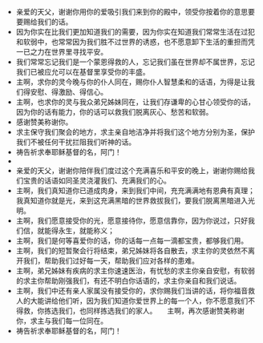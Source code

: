 - 亲爱的天父，谢谢你用你的爱吸引我们来到你的殿中，领受你按着你的意思要要赐给我们的话。
- 因为你实在比我们更加知道我们的需要，因为你实在知道我们常常生活在过犯和软弱中，也常常因为我们胜不过世界的诱惑，也不愿意卸下生活的重担而凭一已之力在世界里寻找平安。
- 我们常常忘记我们是一个蒙恩得救的人，忘记我们虽在世界却不属世界，忘记我们已被应允可以在基督里享受你的丰盛。
- 主啊，求你的灵今晚与你的仆人同在，赐你仆人智慧柔和的话语，为得是让我们得安慰、得激励、得信心。
- 主啊，也求你的灵与我众弟兄姊妹同在，让我们存谦卑的心甘心领受你的话，因为你的话有能力，你的话可以救我们脱离灰心、愁苦和软弱。
- 感谢赞美称谢你。
- 求主保守我们聚会的地方，求主亲自地洁净并将我们这个地方分别为圣，保护我们不被任何干扰拦阻我们听神的话。
- 祷告祈求奉耶稣基督的名，阿门！
-
- 亲爱的天父，谢谢你陪伴我们度过这个充满喜乐和平安的晚上，谢谢你赐给我们宝贵的话语如同圣灵浇灌我们、充满我们的心。
- 主啊，我们真知道你已道成肉身，来到我们中间，充充满满地有恩典有真理；我真知道你就是光，来到这充满黑暗的世界救拔我们，要我们脱离黑暗进入光明。
- 主啊，我们愿意接受你的光，愿意接待你，愿意信靠你，因为你说过，只好我们信，就能得永生，就能称义；
- 主啊，我们是何等喜爱你的话，你的话每一点每一滴都宝贵，都够我们用。
- 主啊，我们的短暂聚会行将结束，弟兄姊妹将各自散去，求主你的灵依然不离开我们，帮助我们过好每一天，帮助我们应对各样的患难。
- 主啊，弟兄姊妹有疾病的求主你速速医治，有忧愁的求主你亲自安慰，有软弱的求主你帮助刚强我们，有还不明白你话语的，求主你亲自和我们说话。
- 主啊，我们中还有亲人家属没有接受你的，求你赐我们当讲的话，将你福音救人的大能讲给他们听，因为我们知道你爱世界上的每一个人，你不愿意我们不得救，你拣选我们，也同样拣选我们的家人。　　主啊，再次感谢赞美称谢你，求主与我们每一位同在。
- 祷告祈求奉耶稣基督的名，阿门！
